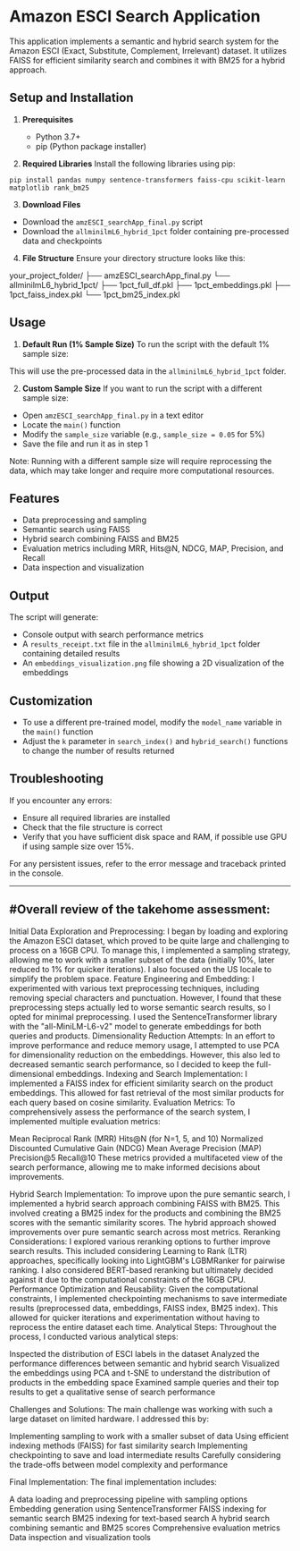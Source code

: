 # Amazon ESCI Search Application

This application implements a semantic and hybrid search system for the Amazon ESCI (Exact, Substitute, Complement, Irrelevant) dataset. It utilizes FAISS for efficient similarity search and combines it with BM25 for a hybrid approach.

## Setup and Installation

1. **Prerequisites**
   - Python 3.7+
   - pip (Python package installer)

2. **Required Libraries**
   Install the following libraries using pip:
```
pip install pandas numpy sentence-transformers faiss-cpu scikit-learn matplotlib rank_bm25
```

3. **Download Files**
- Download the `amzESCI_searchApp_final.py` script
- Download the `allminilmL6_hybrid_1pct` folder containing pre-processed data and checkpoints

4. **File Structure**
Ensure your directory structure looks like this:

your_project_folder/
├── amzESCI_searchApp_final.py
└── allminilmL6_hybrid_1pct/
├── 1pct_full_df.pkl
├── 1pct_embeddings.pkl
├── 1pct_faiss_index.pkl
└── 1pct_bm25_index.pkl

## Usage

1. **Default Run (1% Sample Size)**
To run the script with the default 1% sample size:

This will use the pre-processed data in the `allminilmL6_hybrid_1pct` folder.

2. **Custom Sample Size**
If you want to run the script with a different sample size:
- Open `amzESCI_searchApp_final.py` in a text editor
- Locate the `main()` function
- Modify the `sample_size` variable (e.g., `sample_size = 0.05` for 5%)
- Save the file and run it as in step 1

Note: Running with a different sample size will require reprocessing the data, which may take longer and require more computational resources.

## Features

- Data preprocessing and sampling
- Semantic search using FAISS
- Hybrid search combining FAISS and BM25
- Evaluation metrics including MRR, Hits@N, NDCG, MAP, Precision, and Recall
- Data inspection and visualization

## Output

The script will generate:
- Console output with search performance metrics
- A `results_receipt.txt` file in the `allminilmL6_hybrid_1pct` folder containing detailed results
- An `embeddings_visualization.png` file showing a 2D visualization of the embeddings

## Customization

- To use a different pre-trained model, modify the `model_name` variable in the `main()` function
- Adjust the `k` parameter in `search_index()` and `hybrid_search()` functions to change the number of results returned

## Troubleshooting

If you encounter any errors:
- Ensure all required libraries are installed
- Check that the file structure is correct
- Verify that you have sufficient disk space and RAM, if possible use GPU if using sample size over 15%.

For any persistent issues, refer to the error message and traceback printed in the console.

--------------------------------------------
#Overall review of the takehome assessment:
---------------------------------------------

Initial Data Exploration and Preprocessing:
I began by loading and exploring the Amazon ESCI dataset, which proved to be quite large and challenging to process on a 16GB CPU. To manage this, I implemented a sampling strategy, allowing me to work with a smaller subset of the data (initially 10%, later reduced to 1% for quicker iterations). I also focused on the US locale to simplify the problem space.
Feature Engineering and Embedding:
I experimented with various text preprocessing techniques, including removing special characters and punctuation. However, I found that these preprocessing steps actually led to worse semantic search results, so I opted for minimal preprocessing. I used the SentenceTransformer library with the "all-MiniLM-L6-v2" model to generate embeddings for both queries and products.
Dimensionality Reduction Attempts:
In an effort to improve performance and reduce memory usage, I attempted to use PCA for dimensionality reduction on the embeddings. However, this also led to decreased semantic search performance, so I decided to keep the full-dimensional embeddings.
Indexing and Search Implementation:
I implemented a FAISS index for efficient similarity search on the product embeddings. This allowed for fast retrieval of the most similar products for each query based on cosine similarity.
Evaluation Metrics:
To comprehensively assess the performance of the search system, I implemented multiple evaluation metrics:

Mean Reciprocal Rank (MRR)
Hits@N (for N=1, 5, and 10)
Normalized Discounted Cumulative Gain (NDCG)
Mean Average Precision (MAP)
Precision@5
Recall@10
These metrics provided a multifaceted view of the search performance, allowing me to make informed decisions about improvements.


Hybrid Search Implementation:
To improve upon the pure semantic search, I implemented a hybrid search approach combining FAISS with BM25. This involved creating a BM25 index for the products and combining the BM25 scores with the semantic similarity scores. The hybrid approach showed improvements over pure semantic search across most metrics.
Reranking Considerations:
I explored various reranking options to further improve search results. This included considering Learning to Rank (LTR) approaches, specifically looking into LightGBM's LGBMRanker for pairwise ranking. I also considered BERT-based reranking but ultimately decided against it due to the computational constraints of the 16GB CPU.
Performance Optimization and Reusability:
Given the computational constraints, I implemented checkpointing mechanisms to save intermediate results (preprocessed data, embeddings, FAISS index, BM25 index). This allowed for quicker iterations and experimentation without having to reprocess the entire dataset each time.
Analytical Steps:
Throughout the process, I conducted various analytical steps:

Inspected the distribution of ESCI labels in the dataset
Analyzed the performance differences between semantic and hybrid search
Visualized the embeddings using PCA and t-SNE to understand the distribution of products in the embedding space
Examined sample queries and their top results to get a qualitative sense of search performance


Challenges and Solutions:
The main challenge was working with such a large dataset on limited hardware. I addressed this by:

Implementing sampling to work with a smaller subset of data
Using efficient indexing methods (FAISS) for fast similarity search
Implementing checkpointing to save and load intermediate results
Carefully considering the trade-offs between model complexity and performance


Final Implementation:
The final implementation includes:

A data loading and preprocessing pipeline with sampling options
Embedding generation using SentenceTransformer
FAISS indexing for semantic search
BM25 indexing for text-based search
A hybrid search combining semantic and BM25 scores
Comprehensive evaluation metrics
Data inspection and visualization tools
